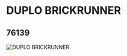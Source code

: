 # DUPLO BRICKRUNNER
## 76139
![DUPLO BRICKRUNNER](https://lc-www-live-s.legocdn.com/media/bricks/5/2/4249064.jpg)